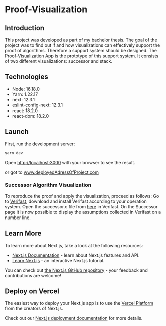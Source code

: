 # Proof-Visualization
## Introduction

This project was developed as part of my bachelor thesis. The goal of the project was to find out if and how visualizations can effectively support the proof of algorithms. Therefore a support system should be designed. The Proof-Visualization App is the prototype of this support system. It consists of two different visualizations: successor and stack.

## Technologies

* Node: 16.18.0
* Yarn: 1.22.17
* next: 12.3.1
* eslint-config-next: 12.3.1
* react: 18.2.0
* react-dom: 18.2.0

## Launch

First, run the development server:

```bash
yarn dev
```

Open [http://localhost:3000](http://localhost:3000) with your browser to see the result.

or got to www.deployedAdressOfProject.com

### Successor Algorithm Visualization

To reproduce the proof and apply the visualization, proceed as follows:
Go to [Verifast](https://github.com/verifast/verifast), download and install Verifast according to your operation system.
Open the successor.c file from [here](./algorithms/successor.c) in Verifast.
On the Successor page it is now possible to display the assumptions collected in Verifast on a number line.  

## Learn More

To learn more about Next.js, take a look at the following resources:

- [Next.js Documentation](https://nextjs.org/docs) - learn about Next.js features and API.
- [Learn Next.js](https://nextjs.org/learn) - an interactive Next.js tutorial.

You can check out [the Next.js GitHub repository](https://github.com/vercel/next.js/) - your feedback and contributions are welcome!

## Deploy on Vercel

The easiest way to deploy your Next.js app is to use the [Vercel Platform](https://vercel.com/new?utm_medium=default-template&filter=next.js&utm_source=create-next-app&utm_campaign=create-next-app-readme) from the creators of Next.js.

Check out our [Next.js deployment documentation](https://nextjs.org/docs/deployment) for more details.
